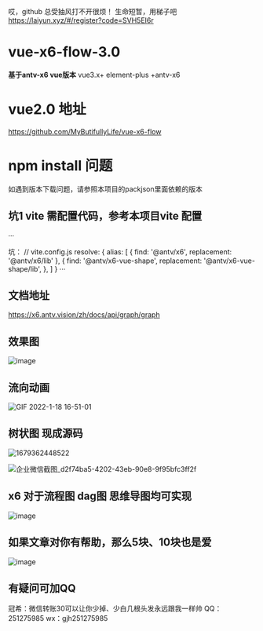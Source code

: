 哎，github 总受抽风打不开很烦！ 生命短暂，用梯子吧 https://laiyun.xyz/#/register?code=SVH5EI6r

# vue-x6-flow-3.0

**基于antv-x6 vue版本**
vue3.x+ element-plus +antv-x6 
 
 
# vue2.0 地址
https://github.com/MyButifullyLife/vue-x6-flow

# npm install 问题
如遇到版本下载问题，请参照本项目的packjson里面依赖的版本

## 坑1  vite 需配置代码，参考本项目vite 配置
 
···

 
 坑：
// vite.config.js
resolve: {
alias: [
{
find: '@antv/x6',
replacement: '@antv/x6/lib'
},
{
find: '@antv/x6-vue-shape',
replacement: '@antv/x6-vue-shape/lib',
},
]
}
···


## 文档地址  
https://x6.antv.vision/zh/docs/api/graph/graph

## 效果图
![image](https://user-images.githubusercontent.com/16436933/149902393-4a9fd58f-eadd-4a5f-af71-81076d0364d0.png)

## 流向动画
![GIF 2022-1-18 16-51-01](https://user-images.githubusercontent.com/16436933/149902899-b630b119-c39f-45e9-b576-da8d571386be.gif)

## 树状图 现成源码
![1679362448522](https://user-images.githubusercontent.com/16436933/226499607-5ad1b21d-79c5-45d1-9d31-b59841889eaa.jpg)

![企业微信截图_d2f74ba5-4202-43eb-90e8-9f95bfc3ff2f](https://user-images.githubusercontent.com/16436933/226512037-53dcc958-6112-402d-92b8-cf530b2f531d.png)


## x6 对于流程图 dag图 思维导图均可实现
![image](https://user-images.githubusercontent.com/16436933/153532050-5bd5372b-e3a0-43dd-8407-9f0a05b7f59a.png)


## 如果文章对你有帮助，那么5块、10块也是爱
![image](https://user-images.githubusercontent.com/16436933/153533288-32647686-344f-4933-a692-5f4451fe24f6.png)


## 有疑问可加QQ
冠希：微信转账30可以让你少掉、少白几根头发永远跟我一样帅
QQ：251275985  wx：gjh251275985



